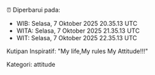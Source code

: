 ⏰ Diperbarui pada:
- WIB: Selasa, 7 Oktober 2025 20.35.13 UTC
- WITA: Selasa, 7 Oktober 2025 21.35.13 UTC
- WIT: Selasa, 7 Oktober 2025 22.35.13 UTC

Kutipan Inspiratif:
"My life,My rules My Attitude!!!"


Kategori: attitude

